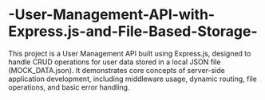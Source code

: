 # -User-Management-API-with-Express.js-and-File-Based-Storage-
This project is a User Management API built using Express.js, designed to handle CRUD operations for user data stored in a local JSON file (MOCK_DATA.json). It demonstrates core concepts of server-side application development, including middleware usage, dynamic routing, file operations, and basic error handling.
